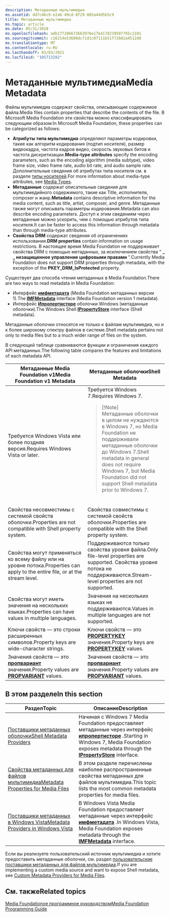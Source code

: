```yaml
---
description: Метаданные мультимедиа
ms.assetid: dd7c4bc9-e2a6-49cd-8f29-865a44d5b5c9
title: Метаданные мультимедиа
ms.topic: article
ms.date: 05/31/2018
ms.openlocfilehash: adb17f286673663976e17b4178239507765c2101
ms.sourcegitcommit: c16214e53680dc71d1c07111b51f72b82a4512d8
ms.translationtype: MT
ms.contentlocale: ru-RU
ms.lasthandoff: 03/03/2021
ms.locfileid: "105713282"
---
```

# <a name="media-metadata"></a><span data-ttu-id="9fecd-103">Метаданные мультимедиа</span><span class="sxs-lookup"><span data-stu-id="9fecd-103">Media Metadata</span></span>

<span data-ttu-id="9fecd-104">Файлы мультимедиа содержат свойства, описывающие содержимое файла.</span><span class="sxs-lookup"><span data-stu-id="9fecd-104">Media files contain properties that describe the contents of the file.</span></span> <span data-ttu-id="9fecd-105">В Microsoft Media Foundation эти свойства можно классифицировать следующим образом:</span><span class="sxs-lookup"><span data-stu-id="9fecd-105">In Microsoft Media Foundation, these properties can be categorized as follows:</span></span>

-   <span data-ttu-id="9fecd-106">**Атрибуты типа мультимедиа** определяют параметры кодировки, такие как алгоритм кодирования (подтип носителя), размер видеокадра, частота кадров видео, скорость звуковых битов и частота дискретизации.</span><span class="sxs-lookup"><span data-stu-id="9fecd-106">**Media-type attributes** specify the encoding parameters, such as the encoding algorithm (media subtype), video frame size, video frame rate, audio bit rate, and audio sample rate.</span></span> <span data-ttu-id="9fecd-107">Дополнительные сведения об атрибутах типа носителя см. в разделе [типы носителей](media-types.md).</span><span class="sxs-lookup"><span data-stu-id="9fecd-107">For more information about media-type attributes, see [Media Types](media-types.md).</span></span>
-   <span data-ttu-id="9fecd-108">**Метаданные** содержат описательные сведения для мультимедийного содержимого, такие как Title, исполнителя, composer и жанр.</span><span class="sxs-lookup"><span data-stu-id="9fecd-108">**Metadata** contains descriptive information for the media content, such as title, artist, composer, and genre.</span></span> <span data-ttu-id="9fecd-109">Метаданные также могут описывать параметры кодирования.</span><span class="sxs-lookup"><span data-stu-id="9fecd-109">Metadata can also describe encoding parameters.</span></span> <span data-ttu-id="9fecd-110">Доступ к этим сведениям через метаданные можно ускорить, чем с помощью атрибутов типа носителя.</span><span class="sxs-lookup"><span data-stu-id="9fecd-110">It can be faster to access this information through metadata than through media-type attributes.</span></span>
-   <span data-ttu-id="9fecd-111">**Свойства DRM** содержат сведения об ограничениях использования.</span><span class="sxs-lookup"><span data-stu-id="9fecd-111">**DRM properties** contain information on usage restrictions.</span></span> <span data-ttu-id="9fecd-112">В настоящее время Media Foundation не поддерживает свойства DRM с помощью метаданных, за исключением свойства " **\_ \_ незащищенное управление цифровыми правами** ".</span><span class="sxs-lookup"><span data-stu-id="9fecd-112">Currently Media Foundation does not support DRM properties through metadata, with the exception of the **PKEY\_DRM\_IsProtected** property.</span></span>

<span data-ttu-id="9fecd-113">Существует два способа чтения метаданных в Media Foundation.</span><span class="sxs-lookup"><span data-stu-id="9fecd-113">There are two ways to read metadata in Media Foundation:</span></span>

-   <span data-ttu-id="9fecd-114">Интерфейс [**имфметадата**](/windows/desktop/api/mfidl/nn-mfidl-imfmetadata) (Media Foundation метаданных версии 1).</span><span class="sxs-lookup"><span data-stu-id="9fecd-114">The [**IMFMetadata**](/windows/desktop/api/mfidl/nn-mfidl-imfmetadata) interface (Media Foundation version 1 metadata).</span></span>
-   <span data-ttu-id="9fecd-115">Интерфейс [**Ипропертисторе**](/windows/win32/api/propsys/nn-propsys-ipropertystore) оболочки Windows (метаданные оболочки).</span><span class="sxs-lookup"><span data-stu-id="9fecd-115">The Windows Shell [**IPropertyStore**](/windows/win32/api/propsys/nn-propsys-ipropertystore) interface (Shell metadata).</span></span>

<span data-ttu-id="9fecd-116">Метаданные оболочки относятся не только к файлам мультимедиа, но и к более широкому спектру файлов в системе.</span><span class="sxs-lookup"><span data-stu-id="9fecd-116">Shell metadata pertains not only to media files but to a much wider range of files on the system.</span></span>

<span data-ttu-id="9fecd-117">В следующей таблице сравниваются функции и ограничения каждого API метаданных.</span><span class="sxs-lookup"><span data-stu-id="9fecd-117">The following table compares the features and limitations of each metadata API.</span></span>



<table>
<colgroup>
<col style="width: 50%" />
<col style="width: 50%" />
</colgroup>
<thead>
<tr class="header">
<th><span data-ttu-id="9fecd-118">Метаданные Media Foundation v1</span><span class="sxs-lookup"><span data-stu-id="9fecd-118">Media Foundation v1 Metadata</span></span></th>
<th><span data-ttu-id="9fecd-119">Метаданные оболочки</span><span class="sxs-lookup"><span data-stu-id="9fecd-119">Shell Metadata</span></span></th>
</tr>
</thead>
<tbody>
<tr class="odd">
<td><span data-ttu-id="9fecd-120">Требуется Windows Vista или более поздняя версия.</span><span class="sxs-lookup"><span data-stu-id="9fecd-120">Requires Windows Vista or later.</span></span></td>
<td><span data-ttu-id="9fecd-121">Требуется Windows 7.</span><span class="sxs-lookup"><span data-stu-id="9fecd-121">Requires Windows 7.</span></span>
<blockquote>
[!Note]<br />
<span data-ttu-id="9fecd-122">Метаданные оболочки в целом не нуждаются в Windows 7, но Media Foundation не поддерживали метаданные оболочки до Windows 7.</span><span class="sxs-lookup"><span data-stu-id="9fecd-122">Shell metadata in general does not require Windows 7, but Media Foundation did not support Shell metadata prior to Windows 7.</span></span>
</blockquote>
<br/></td>
</tr>
<tr class="even">
<td><span data-ttu-id="9fecd-123">Свойства несовместимы с системой свойств оболочки.</span><span class="sxs-lookup"><span data-stu-id="9fecd-123">Properties are not compatible with Shell property system.</span></span></td>
<td><span data-ttu-id="9fecd-124">Свойства совместимы с системой свойств оболочки.</span><span class="sxs-lookup"><span data-stu-id="9fecd-124">Properties are compatible with the Shell property system.</span></span></td>
</tr>
<tr class="odd">
<td><span data-ttu-id="9fecd-125">Свойства могут применяться ко всему файлу или на уровне потока.</span><span class="sxs-lookup"><span data-stu-id="9fecd-125">Properties can apply to the entire file, or at the stream level.</span></span></td>
<td><span data-ttu-id="9fecd-126">Поддерживаются только свойства уровня файла.</span><span class="sxs-lookup"><span data-stu-id="9fecd-126">Only file-level properties are supported.</span></span> <span data-ttu-id="9fecd-127">Свойства уровня потока не поддерживаются.</span><span class="sxs-lookup"><span data-stu-id="9fecd-127">Stream-level properties are not supported.</span></span></td>
</tr>
<tr class="even">
<td><span data-ttu-id="9fecd-128">Свойства могут иметь значения на нескольких языках.</span><span class="sxs-lookup"><span data-stu-id="9fecd-128">Properties can have values in multiple languages.</span></span></td>
<td><span data-ttu-id="9fecd-129">Значения на нескольких языках не поддерживаются.</span><span class="sxs-lookup"><span data-stu-id="9fecd-129">Values in multiple languages are not supported.</span></span></td>
</tr>
<tr class="odd">
<td><span data-ttu-id="9fecd-130">Ключи свойств — это строки расширенных символов.</span><span class="sxs-lookup"><span data-stu-id="9fecd-130">Property keys are wide-character strings.</span></span></td>
<td><span data-ttu-id="9fecd-131">Ключи свойств — это <a href="/windows/desktop/api/wtypes/ns-wtypes-propertykey"><strong>PROPERTYKEY</strong></a> значения.</span><span class="sxs-lookup"><span data-stu-id="9fecd-131">Property keys are <a href="/windows/desktop/api/wtypes/ns-wtypes-propertykey"><strong>PROPERTYKEY</strong></a> values.</span></span></td>
</tr>
<tr class="even">
<td><span data-ttu-id="9fecd-132">Значения свойств — это <a href="/windows/win32/api/propidl/ns-propidl-propvariant"><strong>пропвариант</strong></a> значения.</span><span class="sxs-lookup"><span data-stu-id="9fecd-132">Property values are <a href="/windows/win32/api/propidl/ns-propidl-propvariant"><strong>PROPVARIANT</strong></a> values.</span></span></td>
<td><span data-ttu-id="9fecd-133">Значения свойств — это <a href="/windows/win32/api/propidl/ns-propidl-propvariant"><strong>пропвариант</strong></a> значения.</span><span class="sxs-lookup"><span data-stu-id="9fecd-133">Property values are <a href="/windows/win32/api/propidl/ns-propidl-propvariant"><strong>PROPVARIANT</strong></a> values.</span></span></td>
</tr>
</tbody>
</table>



 

## <a name="in-this-section"></a><span data-ttu-id="9fecd-134">В этом разделе</span><span class="sxs-lookup"><span data-stu-id="9fecd-134">In this section</span></span>



| <span data-ttu-id="9fecd-135">Раздел</span><span class="sxs-lookup"><span data-stu-id="9fecd-135">Topic</span></span>                                                                                     | <span data-ttu-id="9fecd-136">Описание</span><span class="sxs-lookup"><span data-stu-id="9fecd-136">Description</span></span>                                                                                                                                |
|-------------------------------------------------------------------------------------------|--------------------------------------------------------------------------------------------------------------------------------------------|
| [<span data-ttu-id="9fecd-137">Поставщики метаданных оболочки</span><span class="sxs-lookup"><span data-stu-id="9fecd-137">Shell Metadata Providers</span></span>](shell-metadata-providers.md)<br/>                       | <span data-ttu-id="9fecd-138">Начиная с Windows 7 Media Foundation предоставляет метаданные через интерфейс [**ипропертисторе**](/windows/win32/api/propsys/nn-propsys-ipropertystore) .</span><span class="sxs-lookup"><span data-stu-id="9fecd-138">Starting in Windows 7, Media Foundation exposes metadata through the [**IPropertyStore**](/windows/win32/api/propsys/nn-propsys-ipropertystore) interface.</span></span><br/> |
| [<span data-ttu-id="9fecd-139">Свойства метаданных для файлов мультимедиа</span><span class="sxs-lookup"><span data-stu-id="9fecd-139">Metadata Properties for Media Files</span></span>](metadata-properties-for-media-files.md)<br/> | <span data-ttu-id="9fecd-140">В этом разделе перечислены наиболее распространенные свойства метаданных для файлов мультимедиа.</span><span class="sxs-lookup"><span data-stu-id="9fecd-140">This topic lists the most common metadata properties for media files.</span></span><br/>                                                           |
| [<span data-ttu-id="9fecd-141">Поставщики метаданных в Windows Vista</span><span class="sxs-lookup"><span data-stu-id="9fecd-141">Metadata Providers in Windows Vista</span></span>](metadata-providers-in-windows-vista.md)<br/> | <span data-ttu-id="9fecd-142">В Windows Vista Media Foundation предоставляет метаданные через интерфейс [**имфметадата**](/windows/desktop/api/mfidl/nn-mfidl-imfmetadata) .</span><span class="sxs-lookup"><span data-stu-id="9fecd-142">In Windows Vista, Media Foundation exposes metadata through the [**IMFMetadata**](/windows/desktop/api/mfidl/nn-mfidl-imfmetadata) interface.</span></span><br/>                   |



 

<span data-ttu-id="9fecd-143">Если вы реализуете пользовательский источник мультимедиа и хотите предоставить метаданные оболочки, см. раздел [пользовательские поставщики метаданных для файлов мультимедиа](custom-metadata-providers-for-media-files.md).</span><span class="sxs-lookup"><span data-stu-id="9fecd-143">If you are implementing a custom media source and want to expose Shell metadata, see [Custom Metadata Providers for Media Files](custom-metadata-providers-for-media-files.md).</span></span>

## <a name="related-topics"></a><span data-ttu-id="9fecd-144">См. также</span><span class="sxs-lookup"><span data-stu-id="9fecd-144">Related topics</span></span>

<dl> <dt>

[<span data-ttu-id="9fecd-145">Media Foundationое программное руководством</span><span class="sxs-lookup"><span data-stu-id="9fecd-145">Media Foundation Programming Guide</span></span>](media-foundation-programming-guide.md)
</dt> </dl>

 

 
